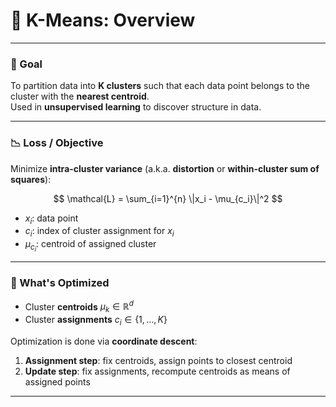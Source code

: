 # 📘 K-Means: Overview

---

### 🎯 Goal

To partition data into **K clusters** such that each data point belongs to the cluster with the **nearest centroid**.  
Used in **unsupervised learning** to discover structure in data.

---

### 📉 Loss / Objective

Minimize **intra-cluster variance** (a.k.a. **distortion** or **within-cluster sum of squares**):

$$
\mathcal{L} = \sum_{i=1}^{n} \|x_i - \mu_{c_i}\|^2
$$

- $x_i$: data point  
- $c_i$: index of cluster assignment for $x_i$
- $\mu_{c_i}$: centroid of assigned cluster  

---

### 🧠 What's Optimized

- Cluster **centroids** $\mu_k \in \mathbb{R}^d$
- Cluster **assignments** $c_i \in \{1, \dots, K\}$

Optimization is done via **coordinate descent**:  
1. **Assignment step**: fix centroids, assign points to closest centroid  
2. **Update step**: fix assignments, recompute centroids as means of assigned points  

---
